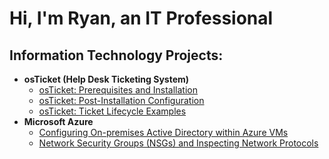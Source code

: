 <h1>Hi, I'm Ryan, an IT Professional</h1>

<h2>Information Technology Projects:</h2>

- <b>osTicket (Help Desk Ticketing System)</b>
  - [osTicket: Prerequisites and Installation](https://github.com/ryanmalcolmbland/osticket-prereqs)
  - [osTicket: Post-Installation Configuration](https://github.com/ryanmalcolmbland/post-install-config)
  - [osTicket: Ticket Lifecycle Examples](https://github.com/ryanmalcolmbland/ticket-lifecycle)
- <b>Microsoft Azure</b>
  - [Configuring On-premises Active Directory within Azure VMs](https://github.com/ryanmalcolmbland/configure-ad)
  - [Network Security Groups (NSGs) and Inspecting Network Protocols](https://github.com/ryanmalcolmbland/azure-network-protocols)

